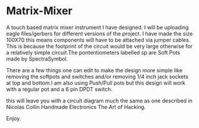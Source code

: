 # Matrix-Mixer
A touch based matrix mixer instrument I have designed.
I will be uploading eagle files/gerbers for different versions of the project.
I have made the size 100X70 this means components will have to be attached via jumper cables. This is because the footprint of 
the circuit would be very large otherwise for a relatively simple circuit.The pontentiometers labelled sp are Soft Pots made
by SpectraSymbol. 

There are a few things one can edit to make the design more simple like removing the softpots and switches and/or removing 1/4 inch jack sockets at top and bottom.I am also using Push/Pull pots but this design will work with a regular pot and a 6 pin DPDT switch.

this will leave you with a circuit diagram much the same as one described in Nicolas Collin Handmade Electronics The Art of 
Hacking.

Enjoy.
